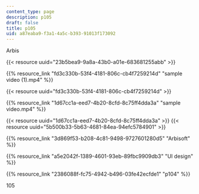 ```yaml
---
content_type: page
description: p105
draft: false
title: p105
uid: a87eaba9-f3a1-4a5c-b393-91013f173092
---
```

Arbis

{{< resource uuid="23b5bea9-9a8a-43b0-a01e-683681255abb" >}}

{{% resource_link "fd3c330b-53f4-4181-806c-cb4f7259214d" "sample video (1).mp4" %}}

{{< resource uuid="fd3c330b-53f4-4181-806c-cb4f7259214d" >}}

{{% resource_link "1d67cc1a-eed7-4b20-8cfd-8c75ff4dda3a" "sample video.mp4" %}}

{{< resource uuid="1d67cc1a-eed7-4b20-8cfd-8c75ff4dda3a" >}}
{{< resource uuid="5b500b33-5b63-4681-84ea-94efc5784901" >}}

{{% resource_link "3d869f53-b208-4c81-9498-9727601280d5" "Arbisoft" %}}

{{% resource_link "a5e2042f-1389-4601-93eb-89fbc9909db3" "UI design" %}}

{{% resource_link "2386088f-fc75-4942-b496-03fe42ecfde1" "p104" %}}

105